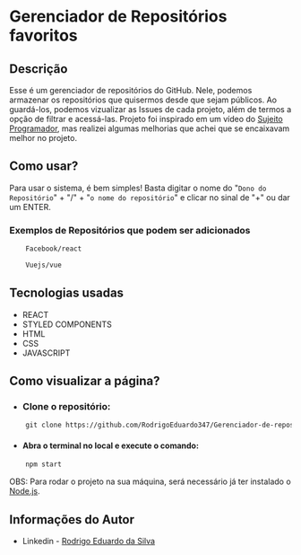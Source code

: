 # Gerenciador de Repositórios favoritos

## Descrição
Esse é um gerenciador de repositórios do GitHub. Nele, podemos armazenar os repositórios que quisermos desde que sejam públicos. Ao guardá-los, podemos vizualizar as Issues de cada projeto, além de termos a opção de filtrar e acessá-las. Projeto foi inspirado em um vídeo do [Sujeito Programador](https://www.youtube.com/c/Sujeitoprogramador), mas realizei algumas melhorias que achei que se encaixavam melhor no projeto.

## Como usar?
Para usar o sistema, é bem simples! Basta digitar o nome do "```Dono do Repositório```" + "/" + "```o nome do repositório```" e clicar no sinal de "+" ou dar um ENTER.

### Exemplos de Repositórios que podem ser adicionados
```html
    Facebook/react
```
```html
    Vuejs/vue
```

## Tecnologias usadas
- REACT
- STYLED COMPONENTS
- HTML
- CSS
- JAVASCRIPT

## Como visualizar a página? 
- ### Clone o repositório:
```html
    git clone https://github.com/RodrigoEduardo347/Gerenciador-de-repositorios
```
- #### Abra o terminal no local e execute o comando:
```html
    npm start
``` 

OBS: Para rodar o projeto na sua máquina, será necessário já ter instalado o [Node.js](https://nodejs.org/pt-br/).

## Informações do Autor

- Linkedin - [Rodrigo Eduardo da Silva](https://www.linkedin.com/in/redusilva/)